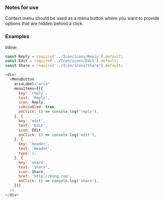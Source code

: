 ### Notes for use

Context menu should be used as a menu button where you want to provide options that are hidden behind a click.

### Examples

Inline:

```js { "props": { "text": "Hello" } }
const Reply = require('../Icon/icons/Reply').default;
const Edit = require('../Icon/icons/Edit').default;
const Share = require('../Icon/icons/Share').default;

<div>
  <MenuButton
    ariaLabel="aria"
    menuItems={[{
      key: 'reply',
      text: 'Reply',
      icon: Reply,
      isDisabled: true,
      onClick: () => console.log('reply'),
    }, {
      key: 'edit',
      text: 'Edit',
      icon: Edit,
      onClick: () => console.log('edit'),
    }, {
      key: 'header',
      text: 'Header',
      type: 2,
    }, {
      key: 'share',
      text: 'Share',
      icon: Share,
      href: 'http://bing.com',
      onClick: () => console.log('share'),
    }]}
  />
</div>
```
